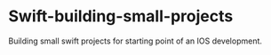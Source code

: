 # Swift-building-small-projects
Building small swift projects for starting point of an IOS development.
